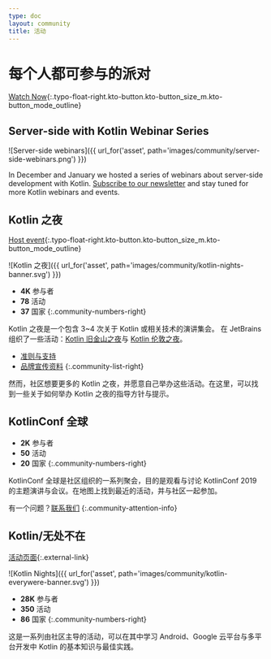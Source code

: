 ```yaml
---
type: doc
layout: community
title: 活动
---
```


# 每个人都可参与的派对

[Watch Now](https://www.youtube.com/playlist?list=PLlFc5cFwUnmx-dpq9nkdaVJX0GnrM1Mp1){:.typo-float-right.kto-button.kto-button_size_m.kto-button_mode_outline}

## Server-side with Kotlin Webinar Series

![Server-side webinars]({{ url_for('asset', path='images/community/server-side-webinars.png') }})
 
In December and January we hosted a series of webinars about server-side development with Kotlin. 
[Subscribe to our newsletter](https://info.jetbrains.com/kotlin-communication-center-page.html) and stay tuned for more Kotlin webinars and events.
 
## Kotlin 之夜

[Host event](https://surveys.jetbrains.com/s3/1eca96c71ee7){:.typo-float-right.kto-button.kto-button_size_m.kto-button_mode_outline}

![Kotlin 之夜]({{ url_for('asset', path='images/community/kotlin-nights-banner.svg') }})

* **4K** 参与者
* **78** 活动
* **37** 国家
 {:.community-numbers-right}
 
Kotlin 之夜是一个包含 3~4 次关于 Kotlin 或相关技术的演讲集会。 在 JetBrains 组织了一些活动：[Kotlin 旧金山之夜](https://blog.jetbrains.com/kotlin/2016/06/kotlin-night-recordings/)与 [Kotlin 伦敦之夜](https://blog.jetbrains.com/kotlin/2016/11/kotlin-night-in-london-recordings/)。

* [准则与支持](/community/kotlin-nights/guidelines.html)
* [品牌宣传资料](/community/kotlin-nights/branding.html)
 {:.community-list-right}

然而，社区想要更多的 Kotlin 之夜，并愿意自己举办这些活动。在这里，可以找到一些关于如何举办 Kotlin 之夜的指导方针与提示。
 
## KotlinConf 全球
 
* **2K** 参与者
* **50** 活动
* **20** 国家 
 {:.community-numbers-right}
 
KotlinConf 全球是社区组织的一系列聚会，目的是观看与讨论 KotlinConf 2019 的主题演讲与会议。在地图上找到最近的活动，并与社区一起参加。

有一个问题？[联系我们](mailto:kug@jetbrains.com)
{:.community-attention-info}


## Kotlin/无处不在

[活动页面](http://everywhere.kotlinlang.org){:.external-link}

![Kotlin Nights]({{ url_for('asset', path='images/community/kotlin-everywere-banner.svg') }})


* **28K** 参与者
* **350** 活动
* **86** 国家
 {:.community-numbers-right}

这是一系列由社区主导的活动，可以在其中学习 Android、Google 云平台与多平台开发中 Kotlin 的基本知识与最佳实践。
